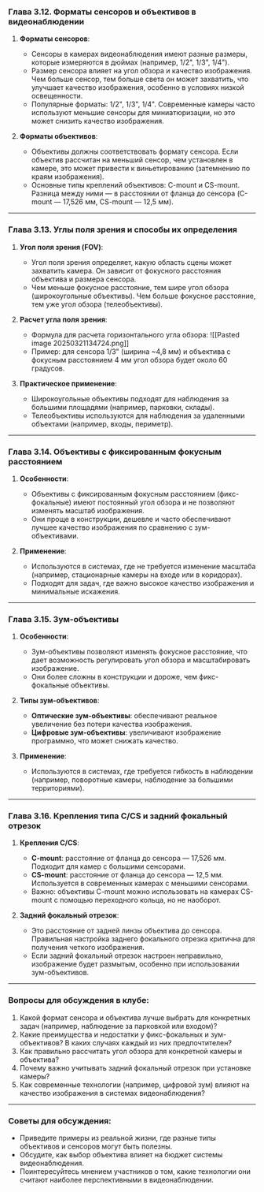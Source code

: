 
### **Глава 3.12. Форматы сенсоров и объективов в видеонаблюдении**
1. **Форматы сенсоров**:
   - Сенсоры в камерах видеонаблюдения имеют разные размеры, которые измеряются в дюймах (например, 1/2", 1/3", 1/4").
   - Размер сенсора влияет на угол обзора и качество изображения. Чем больше сенсор, тем больше света он может захватить, что улучшает качество изображения, особенно в условиях низкой освещенности.
   - Популярные форматы: 1/2", 1/3", 1/4". Современные камеры часто используют меньшие сенсоры для миниатюризации, но это может снизить качество изображения.

2. **Форматы объективов**:
   - Объективы должны соответствовать формату сенсора. Если объектив рассчитан на меньший сенсор, чем установлен в камере, это может привести к виньетированию (затемнению по краям изображения).
   - Основные типы креплений объективов: C-mount и CS-mount. Разница между ними — в расстоянии от фланца до сенсора (C-mount — 17,526 мм, CS-mount — 12,5 мм).

---

### **Глава 3.13. Углы поля зрения и способы их определения**
1. **Угол поля зрения (FOV)**:
   - Угол поля зрения определяет, какую область сцены может захватить камера. Он зависит от фокусного расстояния объектива и размера сенсора.
   - Чем меньше фокусное расстояние, тем шире угол обзора (широкоугольные объективы). Чем больше фокусное расстояние, тем уже угол обзора (телеобъективы).

2. **Расчет угла поля зрения**:
   - Формула для расчета горизонтального угла обзора:
    ![[Pasted image 20250321134724.png]]
   - Пример: для сенсора 1/3" (ширина ~4,8 мм) и объектива с фокусным расстоянием 4 мм угол обзора будет около 60 градусов.

3. **Практическое применение**:
   - Широкоугольные объективы подходят для наблюдения за большими площадями (например, парковки, склады).
   - Телеобъективы используются для наблюдения за удаленными объектами (например, входы, периметр).

---

### **Глава 3.14. Объективы с фиксированным фокусным расстоянием**
1. **Особенности**:
   - Объективы с фиксированным фокусным расстоянием (фикс-фокальные) имеют постоянный угол обзора и не позволяют изменять масштаб изображения.
   - Они проще в конструкции, дешевле и часто обеспечивают лучшее качество изображения по сравнению с зум-объективами.

2. **Применение**:
   - Используются в системах, где не требуется изменение масштаба (например, стационарные камеры на входе или в коридорах).
   - Подходят для задач, где важно высокое качество изображения и минимальные искажения.

---

### **Глава 3.15. Зум-объективы**
1. **Особенности**:
   - Зум-объективы позволяют изменять фокусное расстояние, что дает возможность регулировать угол обзора и масштабировать изображение.
   - Они более сложны в конструкции и дороже, чем фикс-фокальные объективы.

2. **Типы зум-объективов**:
   - **Оптические зум-объективы**: обеспечивают реальное увеличение без потери качества изображения.
   - **Цифровые зум-объективы**: увеличивают изображение программно, что может снижать качество.

3. **Применение**:
   - Используются в системах, где требуется гибкость в наблюдении (например, поворотные камеры, наблюдение за большими территориями).

---

### **Глава 3.16. Крепления типа C/CS и задний фокальный отрезок**
1. **Крепления C/CS**:
   - **C-mount**: расстояние от фланца до сенсора — 17,526 мм. Подходит для камер с большими сенсорами.
   - **CS-mount**: расстояние от фланца до сенсора — 12,5 мм. Используется в современных камерах с меньшими сенсорами.
   - Важно: объективы C-mount можно использовать на камерах CS-mount с помощью переходного кольца, но не наоборот.

2. **Задний фокальный отрезок**:
   - Это расстояние от задней линзы объектива до сенсора. Правильная настройка заднего фокального отрезка критична для получения четкого изображения.
   - Если задний фокальный отрезок настроен неправильно, изображение будет размытым, особенно при использовании зум-объективов.

---

### **Вопросы для обсуждения в клубе**:
1. Какой формат сенсора и объектива лучше выбрать для конкретных задач (например, наблюдение за парковкой или входом)?
2. Какие преимущества и недостатки у фикс-фокальных и зум-объективов? В каких случаях каждый из них предпочтителен?
3. Как правильно рассчитать угол обзора для конкретной камеры и объектива?
4. Почему важно учитывать задний фокальный отрезок при установке камеры?
5. Как современные технологии (например, цифровой зум) влияют на качество изображения в системах видеонаблюдения?

---

### **Советы для обсуждения**:
- Приведите примеры из реальной жизни, где разные типы объективов и сенсоров могут быть полезны.
- Обсудите, как выбор объектива влияет на бюджет системы видеонаблюдения.
- Поинтересуйтесь мнением участников о том, какие технологии они считают наиболее перспективными в видеонаблюдении.

